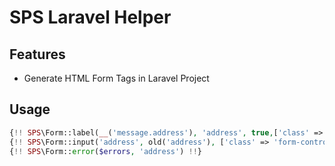 # SPS Laravel Helper

## Features

- Generate HTML Form Tags in Laravel Project

## Usage

```php
{!! SPS\Form::label(__('message.address'), 'address', true,['class' => 'form-label']) !!}
{!! SPS\Form::input('address', old('address'), ['class' => 'form-control']) !!}
{!! SPS\Form::error($errors, 'address') !!}
```
